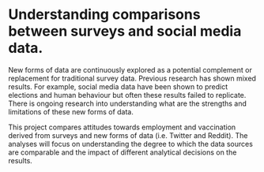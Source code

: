 # Understanding comparisons between surveys and social media data.

New forms of data are continuously explored as a potential complement or replacement for traditional survey data. Previous research has shown mixed results. For example, social media data have been shown to predict elections and human behaviour but often these results failed to replicate. There is ongoing research into understanding what are the strengths and limitations of these new forms of data. 

This project compares attitudes towards employment and vaccination derived from surveys and new forms of data (i.e. Twitter and Reddit). The analyses will focus on understanding the degree to which the data sources are comparable and the impact of different analytical decisions on the results.
